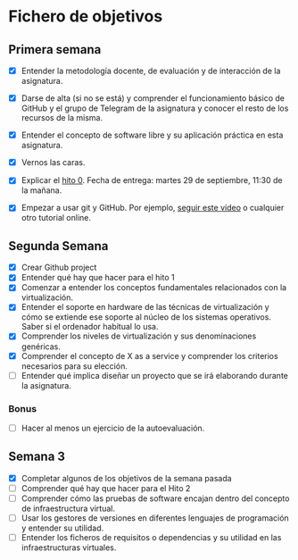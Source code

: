 # Fichero de objetivos

## Primera semana

- [x] Entender la metodología docente, de evaluación y de interacción de la asignatura.
- [x] Darse de alta (si no se está) y comprender el funcionamiento básico de GitHub y el grupo de Telegram de la asignatura y conocer el resto de los recursos de la misma.
- [x] Entender el concepto de software libre y su aplicación práctica en esta asignatura.
- [x] Vernos las caras.
- [x] Explicar el [hito 0](http://jj.github.io/IV/documentos/proyecto/0.Repositorio). Fecha de entrega: martes 29 de septiembre, 11:30 de la mañana.
- [x] Empezar a usar git y GitHub. Por ejemplo, [seguir este vídeo](https://www.youtube.com/watch?v=gmXyJI01qa8) o cualquier otro tutorial online.


## Segunda Semana

- [x] Crear Github project
- [x] Entender qué hay que hacer para el hito 1
- [x] Comenzar a entender los conceptos fundamentales relacionados con la virtualización.
- [x] Entender el soporte en hardware de las técnicas de virtualización y cómo se extiende ese soporte al núcleo de los sistemas operativos. Saber si el ordenador habitual lo usa.
- [x] Comprender los niveles de virtualización y sus denominaciones genéricas.
- [x] Comprender el concepto de X as a service y comprender los criterios necesarios para su elección.
- [ ] Entender qué implica diseñar un proyecto que se irá elaborando durante la asignatura.

### Bonus 
- [ ] Hacer al menos un ejercicio de la autoevaluación.

## Semana 3

- [x] Completar algunos de los objetivos de la semana pasada
- [ ] Comprender qué hay que hacer para el Hito 2
- [ ] Comprender cómo las pruebas de software encajan dentro del concepto de infraestructura virtual.
- [ ] Usar los gestores de versiones en diferentes lenguajes de programación y entender su utilidad.
- [ ] Entender los ficheros de requisitos o dependencias y su utilidad en las infraestructuras virtuales.